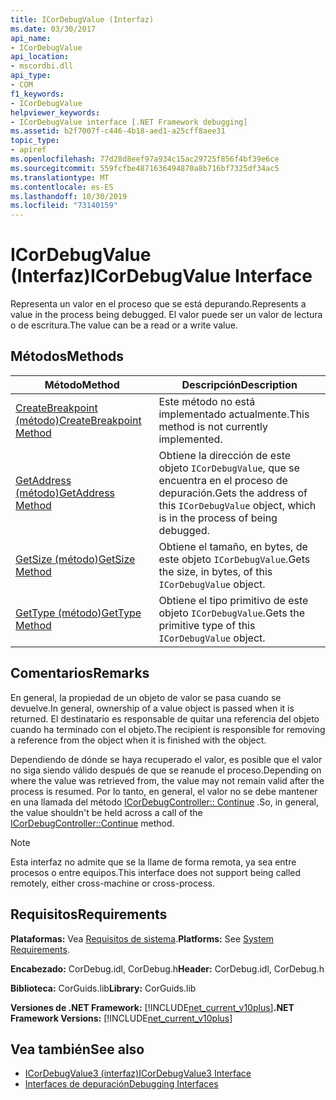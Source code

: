 ```yaml
---
title: ICorDebugValue (Interfaz)
ms.date: 03/30/2017
api_name:
- ICorDebugValue
api_location:
- mscordbi.dll
api_type:
- COM
f1_keywords:
- ICorDebugValue
helpviewer_keywords:
- ICorDebugValue interface [.NET Framework debugging]
ms.assetid: b2f7007f-c446-4b18-aed1-a25cff8aee31
topic_type:
- apiref
ms.openlocfilehash: 77d28d8eef97a934c15ac29725f856f4bf39e6ce
ms.sourcegitcommit: 559fcfbe4871636494870a8b716bf7325df34ac5
ms.translationtype: MT
ms.contentlocale: es-ES
ms.lasthandoff: 10/30/2019
ms.locfileid: "73140159"
---
```

# <a name="icordebugvalue-interface"></a><span data-ttu-id="17fc2-102">ICorDebugValue (Interfaz)</span><span class="sxs-lookup"><span data-stu-id="17fc2-102">ICorDebugValue Interface</span></span>
<span data-ttu-id="17fc2-103">Representa un valor en el proceso que se está depurando.</span><span class="sxs-lookup"><span data-stu-id="17fc2-103">Represents a value in the process being debugged.</span></span> <span data-ttu-id="17fc2-104">El valor puede ser un valor de lectura o de escritura.</span><span class="sxs-lookup"><span data-stu-id="17fc2-104">The value can be a read or a write value.</span></span>  
  
## <a name="methods"></a><span data-ttu-id="17fc2-105">Métodos</span><span class="sxs-lookup"><span data-stu-id="17fc2-105">Methods</span></span>  
  
|<span data-ttu-id="17fc2-106">Método</span><span class="sxs-lookup"><span data-stu-id="17fc2-106">Method</span></span>|<span data-ttu-id="17fc2-107">Descripción</span><span class="sxs-lookup"><span data-stu-id="17fc2-107">Description</span></span>|  
|------------|-----------------|  
|[<span data-ttu-id="17fc2-108">CreateBreakpoint (método)</span><span class="sxs-lookup"><span data-stu-id="17fc2-108">CreateBreakpoint Method</span></span>](../../../../docs/framework/unmanaged-api/debugging/icordebugvalue-createbreakpoint-method.md)|<span data-ttu-id="17fc2-109">Este método no está implementado actualmente.</span><span class="sxs-lookup"><span data-stu-id="17fc2-109">This method is not currently implemented.</span></span>|  
|[<span data-ttu-id="17fc2-110">GetAddress (método)</span><span class="sxs-lookup"><span data-stu-id="17fc2-110">GetAddress Method</span></span>](../../../../docs/framework/unmanaged-api/debugging/icordebugvalue-getaddress-method.md)|<span data-ttu-id="17fc2-111">Obtiene la dirección de este objeto `ICorDebugValue`, que se encuentra en el proceso de depuración.</span><span class="sxs-lookup"><span data-stu-id="17fc2-111">Gets the address of this `ICorDebugValue` object, which is in the process of being debugged.</span></span>|  
|[<span data-ttu-id="17fc2-112">GetSize (método)</span><span class="sxs-lookup"><span data-stu-id="17fc2-112">GetSize Method</span></span>](../../../../docs/framework/unmanaged-api/debugging/icordebugvalue-getsize-method.md)|<span data-ttu-id="17fc2-113">Obtiene el tamaño, en bytes, de este objeto `ICorDebugValue`.</span><span class="sxs-lookup"><span data-stu-id="17fc2-113">Gets the size, in bytes, of this `ICorDebugValue` object.</span></span>|  
|[<span data-ttu-id="17fc2-114">GetType (método)</span><span class="sxs-lookup"><span data-stu-id="17fc2-114">GetType Method</span></span>](../../../../docs/framework/unmanaged-api/debugging/icordebugvalue-gettype-method.md)|<span data-ttu-id="17fc2-115">Obtiene el tipo primitivo de este objeto `ICorDebugValue`.</span><span class="sxs-lookup"><span data-stu-id="17fc2-115">Gets the primitive type of this `ICorDebugValue` object.</span></span>|  
  
## <a name="remarks"></a><span data-ttu-id="17fc2-116">Comentarios</span><span class="sxs-lookup"><span data-stu-id="17fc2-116">Remarks</span></span>  
 <span data-ttu-id="17fc2-117">En general, la propiedad de un objeto de valor se pasa cuando se devuelve.</span><span class="sxs-lookup"><span data-stu-id="17fc2-117">In general, ownership of a value object is passed when it is returned.</span></span> <span data-ttu-id="17fc2-118">El destinatario es responsable de quitar una referencia del objeto cuando ha terminado con el objeto.</span><span class="sxs-lookup"><span data-stu-id="17fc2-118">The recipient is responsible for removing a reference from the object when it is finished with the object.</span></span>  
  
 <span data-ttu-id="17fc2-119">Dependiendo de dónde se haya recuperado el valor, es posible que el valor no siga siendo válido después de que se reanude el proceso.</span><span class="sxs-lookup"><span data-stu-id="17fc2-119">Depending on where the value was retrieved from, the value may not remain valid after the process is resumed.</span></span> <span data-ttu-id="17fc2-120">Por lo tanto, en general, el valor no se debe mantener en una llamada del método [ICorDebugController:: Continue](../../../../docs/framework/unmanaged-api/debugging/icordebugcontroller-continue-method.md) .</span><span class="sxs-lookup"><span data-stu-id="17fc2-120">So, in general, the value shouldn't be held across a call of the [ICorDebugController::Continue](../../../../docs/framework/unmanaged-api/debugging/icordebugcontroller-continue-method.md) method.</span></span>  
  
> [!NOTE]
> <span data-ttu-id="17fc2-121">Esta interfaz no admite que se la llame de forma remota, ya sea entre procesos o entre equipos.</span><span class="sxs-lookup"><span data-stu-id="17fc2-121">This interface does not support being called remotely, either cross-machine or cross-process.</span></span>  
  
## <a name="requirements"></a><span data-ttu-id="17fc2-122">Requisitos</span><span class="sxs-lookup"><span data-stu-id="17fc2-122">Requirements</span></span>  
 <span data-ttu-id="17fc2-123">**Plataformas:** Vea [Requisitos de sistema](../../../../docs/framework/get-started/system-requirements.md).</span><span class="sxs-lookup"><span data-stu-id="17fc2-123">**Platforms:** See [System Requirements](../../../../docs/framework/get-started/system-requirements.md).</span></span>  
  
 <span data-ttu-id="17fc2-124">**Encabezado:** CorDebug.idl, CorDebug.h</span><span class="sxs-lookup"><span data-stu-id="17fc2-124">**Header:** CorDebug.idl, CorDebug.h</span></span>  
  
 <span data-ttu-id="17fc2-125">**Biblioteca:** CorGuids.lib</span><span class="sxs-lookup"><span data-stu-id="17fc2-125">**Library:** CorGuids.lib</span></span>  
  
 <span data-ttu-id="17fc2-126">**Versiones de .NET Framework:** [!INCLUDE[net_current_v10plus](../../../../includes/net-current-v10plus-md.md)]</span><span class="sxs-lookup"><span data-stu-id="17fc2-126">**.NET Framework Versions:** [!INCLUDE[net_current_v10plus](../../../../includes/net-current-v10plus-md.md)]</span></span>  
  
## <a name="see-also"></a><span data-ttu-id="17fc2-127">Vea también</span><span class="sxs-lookup"><span data-stu-id="17fc2-127">See also</span></span>

- [<span data-ttu-id="17fc2-128">ICorDebugValue3 (interfaz)</span><span class="sxs-lookup"><span data-stu-id="17fc2-128">ICorDebugValue3 Interface</span></span>](../../../../docs/framework/unmanaged-api/debugging/icordebugvalue3-interface.md)
- [<span data-ttu-id="17fc2-129">Interfaces de depuración</span><span class="sxs-lookup"><span data-stu-id="17fc2-129">Debugging Interfaces</span></span>](../../../../docs/framework/unmanaged-api/debugging/debugging-interfaces.md)
